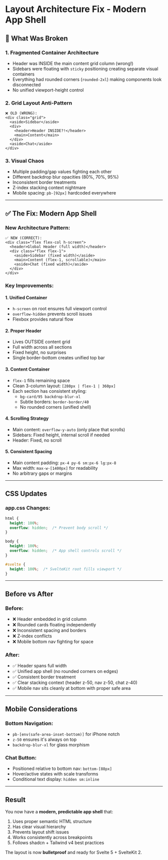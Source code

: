 # Layout Architecture Fix - Modern App Shell

## 🔴 What Was Broken

### 1. **Fragmented Container Architecture**
- Header was INSIDE the main content grid column (wrong!)
- Sidebars were floating with `sticky` positioning creating separate visual containers
- Everything had rounded corners (`rounded-2xl`) making components look disconnected
- No unified viewport-height control

### 2. **Grid Layout Anti-Pattern**
```
❌ OLD (WRONG):
<div class="grid">
  <aside>Sidebar</aside>
  <div>
    <header>Header INSIDE?!</header>  
    <main>Content</main>
  </div>
  <aside>Chat</aside>
</div>
```

### 3. **Visual Chaos**
- Multiple padding/gap values fighting each other
- Different backdrop blur opacities (80%, 70%, 95%)
- Inconsistent border treatments
- Z-index stacking context nightmare
- Mobile spacing: `pb-[92px]` hardcoded everywhere

---

## ✅ The Fix: Modern App Shell

### New Architecture Pattern:
```
✅ NEW (CORRECT):
<div class="flex flex-col h-screen">
  <header>Global Header (full width)</header>
  <div class="flex flex-1">
    <aside>Sidebar (fixed width)</aside>
    <main>Content (flex-1, scrollable)</main>
    <aside>Chat (fixed width)</aside>
  </div>
</div>
```

### Key Improvements:

#### 1. **Unified Container**
- `h-screen` on root ensures full viewport control
- `overflow-hidden` prevents scroll issues
- Flexbox provides natural flow

#### 2. **Proper Header**
- Lives OUTSIDE content grid
- Full width across all sections
- Fixed height, no surprises
- Single border-bottom creates unified top bar

#### 3. **Content Container**
- `flex-1` fills remaining space
- Clean 3-column layout: `[280px | flex-1 | 360px]`
- Each section has consistent styling:
  - `bg-card/95 backdrop-blur-xl`
  - Subtle borders: `border-border/40`
  - No rounded corners (unified shell)

#### 4. **Scrolling Strategy**
- Main content: `overflow-y-auto` (only place that scrolls)
- Sidebars: Fixed height, internal scroll if needed
- Header: Fixed, no scroll

#### 5. **Consistent Spacing**
- Main content padding: `px-4 py-6 sm:px-6 lg:px-8`
- Max width: `max-w-[1400px]` for readability
- No arbitrary gaps or margins

---

## CSS Updates

### app.css Changes:
```css
html {
  height: 100%;
  overflow: hidden;  /* Prevent body scroll */
}

body {
  height: 100%;
  overflow: hidden;  /* App shell controls scroll */
}

#svelte {
  height: 100%;  /* SvelteKit root fills viewport */
}
```

---

## Before vs After

### Before:
- ❌ Header embedded in grid column
- ❌ Rounded cards floating independently  
- ❌ Inconsistent spacing and borders
- ❌ Z-index conflicts
- ❌ Mobile bottom nav fighting for space

### After:
- ✅ Header spans full width
- ✅ Unified app shell (no rounded corners on edges)
- ✅ Consistent border treatment
- ✅ Clear stacking context (header z-50, nav z-50, chat z-40)
- ✅ Mobile nav sits cleanly at bottom with proper safe area

---

## Mobile Considerations

### Bottom Navigation:
- `pb-[env(safe-area-inset-bottom)]` for iPhone notch
- `z-50` ensures it's always on top
- `backdrop-blur-xl` for glass morphism

### Chat Button:
- Positioned relative to bottom nav: `bottom-[88px]`
- Hover/active states with scale transforms
- Conditional text display: `hidden sm:inline`

---

## Result

You now have a **modern, predictable app shell** that:
1. Uses proper semantic HTML structure
2. Has clear visual hierarchy
3. Prevents layout shift issues
4. Works consistently across breakpoints
5. Follows shadcn + Tailwind v4 best practices

The layout is now **bulletproof** and ready for Svelte 5 + SvelteKit 2.
